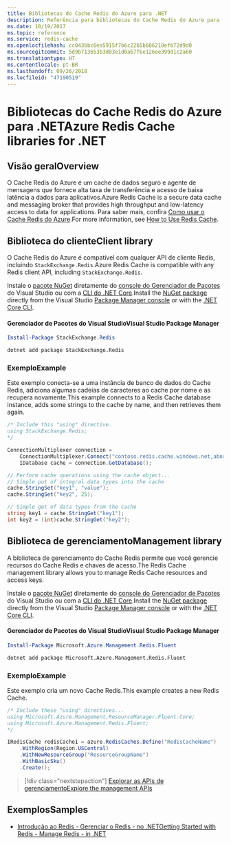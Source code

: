 ```yaml
---
title: Bibliotecas do Cache Redis do Azure para .NET
description: Referência para bibliotecas do Cache Redis do Azure para .NET
ms.date: 10/19/2017
ms.topic: reference
ms.service: redis-cache
ms.openlocfilehash: cc043bbc6ea5915f7b6c2265b606210efb72d9d0
ms.sourcegitcommit: 5d9b713653b3d03e1d0a67f6e126ee399d1c2a60
ms.translationtype: HT
ms.contentlocale: pt-BR
ms.lasthandoff: 09/26/2018
ms.locfileid: "47190519"
---
```

# <a name="azure-redis-cache-libraries-for-net"></a><span data-ttu-id="367af-103">Bibliotecas do Cache Redis do Azure para .NET</span><span class="sxs-lookup"><span data-stu-id="367af-103">Azure Redis Cache libraries for .NET</span></span>

## <a name="overview"></a><span data-ttu-id="367af-104">Visão geral</span><span class="sxs-lookup"><span data-stu-id="367af-104">Overview</span></span>

<span data-ttu-id="367af-105">O Cache Redis do Azure é um cache de dados seguro e agente de mensagens que fornece alta taxa de transferência e acesso de baixa latência a dados para aplicativos.</span><span class="sxs-lookup"><span data-stu-id="367af-105">Azure Redis Cache is a secure data cache and messaging broker that provides high throughput and low-latency access to data for applications.</span></span>  <span data-ttu-id="367af-106">Para saber mais, confira [Como usar o Cache Redis do Azure](https://docs.microsoft.com/azure/redis-cache/cache-dotnet-how-to-use-azure-redis-cache).</span><span class="sxs-lookup"><span data-stu-id="367af-106">For more information, see [How to Use Redis Cache](https://docs.microsoft.com/azure/redis-cache/cache-dotnet-how-to-use-azure-redis-cache).</span></span>

## <a name="client-library"></a><span data-ttu-id="367af-107">Biblioteca do cliente</span><span class="sxs-lookup"><span data-stu-id="367af-107">Client library</span></span>

<span data-ttu-id="367af-108">O Cache Redis do Azure é compatível com qualquer API de cliente Redis, incluindo `StackExchange.Redis`.</span><span class="sxs-lookup"><span data-stu-id="367af-108">Azure Redis Cache is compatible with any Redis client API, including `StackExchange.Redis`.</span></span>

<span data-ttu-id="367af-109">Instale o [pacote NuGet](https://www.nuget.org/packages/StackExchange.Redis) diretamente do [console do Gerenciador de Pacotes][PackageManager] do Visual Studio ou com a [CLI do .NET Core][DotNetCLI].</span><span class="sxs-lookup"><span data-stu-id="367af-109">Install the [NuGet package](https://www.nuget.org/packages/StackExchange.Redis) directly from the Visual Studio [Package Manager console][PackageManager] or with the [.NET Core CLI][DotNetCLI].</span></span>

#### <a name="visual-studio-package-manager"></a><span data-ttu-id="367af-110">Gerenciador de Pacotes do Visual Studio</span><span class="sxs-lookup"><span data-stu-id="367af-110">Visual Studio Package Manager</span></span>

```powershell
Install-Package StackExchange.Redis
```

```bash
dotnet add package StackExchange.Redis
```

### <a name="example"></a><span data-ttu-id="367af-111">Exemplo</span><span class="sxs-lookup"><span data-stu-id="367af-111">Example</span></span>

<span data-ttu-id="367af-112">Este exemplo conecta-se a uma instância de banco de dados do Cache Redis, adiciona algumas cadeias de caracteres ao cache por nome e as recupera novamente.</span><span class="sxs-lookup"><span data-stu-id="367af-112">This example connects to a Redis Cache database instance, adds some strings to the cache by name, and then retrieves them again.</span></span>

```csharp
/* Include this "using" directive.
using StackExchange.Redis;
*/

ConnectionMultiplexer connection = 
    ConnectionMultiplexer.Connect("contoso.redis.cache.windows.net,abortConnect=false,ssl=true,password=...");
    IDatabase cache = connection.GetDatabase();

// Perform cache operations using the cache object...
// Simple put of integral data types into the cache
cache.StringSet("key1", "value");
cache.StringSet("key2", 25);

// Simple get of data types from the cache
string key1 = cache.StringGet("key1");
int key2 = (int)cache.StringGet("key2");
```

## <a name="management-library"></a><span data-ttu-id="367af-113">Biblioteca de gerenciamento</span><span class="sxs-lookup"><span data-stu-id="367af-113">Management library</span></span>

<span data-ttu-id="367af-114">A biblioteca de gerenciamento do Cache Redis permite que você gerencie recursos do Cache Redis e chaves de acesso.</span><span class="sxs-lookup"><span data-stu-id="367af-114">The Redis Cache management library allows you to manage Redis Cache resources and access keys.</span></span>

<span data-ttu-id="367af-115">Instale o [pacote NuGet](https://www.nuget.org/packages/Microsoft.Azure.Management.Redis.Fluent) diretamente do [console do Gerenciador de Pacotes][PackageManager] do Visual Studio ou com a [CLI do .NET Core][DotNetCLI].</span><span class="sxs-lookup"><span data-stu-id="367af-115">Install the [NuGet package](https://www.nuget.org/packages/Microsoft.Azure.Management.Redis.Fluent) directly from the Visual Studio [Package Manager console][PackageManager] or with the [.NET Core CLI][DotNetCLI].</span></span>

#### <a name="visual-studio-package-manager"></a><span data-ttu-id="367af-116">Gerenciador de Pacotes do Visual Studio</span><span class="sxs-lookup"><span data-stu-id="367af-116">Visual Studio Package Manager</span></span>

```powershell
Install-Package Microsoft.Azure.Management.Redis.Fluent
```

```bash
dotnet add package Microsoft.Azure.Management.Redis.Fluent
```

### <a name="example"></a><span data-ttu-id="367af-117">Exemplo</span><span class="sxs-lookup"><span data-stu-id="367af-117">Example</span></span>

<span data-ttu-id="367af-118">Este exemplo cria um novo Cache Redis.</span><span class="sxs-lookup"><span data-stu-id="367af-118">This example creates a new Redis Cache.</span></span>

```csharp
/* Include these "using" directives...
using Microsoft.Azure.Management.ResourceManager.Fluent.Core;
using Microsoft.Azure.Management.Redis.Fluent;
*/

IRedisCache redisCache1 = azure.RedisCaches.Define("RedisCacheName")
    .WithRegion(Region.USCentral)
    .WithNewResourceGroup("ResourceGroupName")
    .WithBasicSku()
    .Create();
```

> [!div class="nextstepaction"]
> [<span data-ttu-id="367af-119">Explorar as APIs de gerenciamento</span><span class="sxs-lookup"><span data-stu-id="367af-119">Explore the management APIs</span></span>](/dotnet/api/overview/azure/rediscache/management)


## <a name="samples"></a><span data-ttu-id="367af-120">Exemplos</span><span class="sxs-lookup"><span data-stu-id="367af-120">Samples</span></span>

* [<span data-ttu-id="367af-121">Introdução ao Redis - Gerenciar o Redis - no .NET</span><span class="sxs-lookup"><span data-stu-id="367af-121">Getting Started with Redis - Manage Redis - in .NET</span></span>](https://github.com/Azure-Samples/redis-cache-dotnet-manage-cache)

[PackageManager]: https://docs.microsoft.com/nuget/tools/package-manager-console
[DotNetCLI]: https://docs.microsoft.com/dotnet/core/tools/dotnet-add-package
